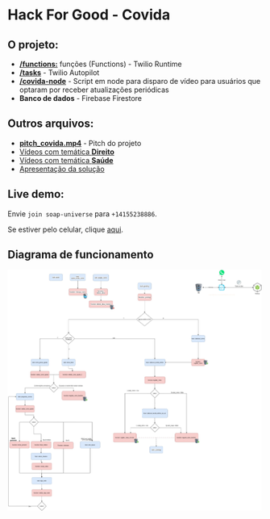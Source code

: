 # Hack For Good - Covida

## O projeto:
- [**/functions:**](https://github.com/rafaeldefazio/hackforgood-covida/tree/master/functions) funções (Functions) - Twilio Runtime
- [**/tasks**](https://github.com/rafaeldefazio/hackforgood-covida/tree/master/tasks) - Twilio Autopilot
- [**/covida-node**](https://github.com/rafaeldefazio/covida-node/tree/54bf22f5eb4e47df4c59028d2e237e43eead4bbd) - Script em node para disparo de vídeo para usuários que optaram por receber atualizações periódicas
- **Banco de dados** - Firebase Firestore

## Outros arquivos:
- [**pitch_covida.mp4**](https://github.com/rafaeldefazio/hackforgood-covida/raw/master/pitch_covida.mp4) - Pitch do projeto
- [Vídeos com temática **Direito**](https://drive.google.com/drive/folders/1XYn6DYPnF8Ihf9PkDAU2AMcVIj_5OLEY?usp=sharing)
- [Vídeos com temática **Saúde**](https://drive.google.com/drive/folders/1SGXEKbN62-tcQcfnivljYLJBmwPF-vuo?usp=sharing)
- [Apresentação da solução](https://drive.google.com/file/d/1ADTkMguSosI6d_UG5_Gp9ZU7RQ4EzlJd/view)



## Live demo:

Envie `join soap-universe` para `+14155238886`.

Se estiver pelo celular, clique [aqui](https://api.whatsapp.com/send?phone=+14155238886&text=join%20soap-universe).


## Diagrama de funcionamento

![Diagrama](https://raw.githubusercontent.com/rafaeldefazio/hackforgood-covida/master/covida.jpg)

